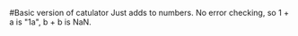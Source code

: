 #Basic version of catulator
Just adds to numbers.
No error checking, so 1 + a is "1a", b + b is NaN.

